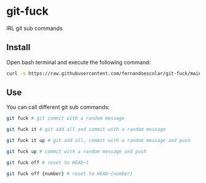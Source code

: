# git-fuck
IRL git sub commands

## Install

Open bash terminal and execute the following command:

```bash
curl -s https://raw.githubusercontent.com/fernandoescolar/git-fuck/main/install-git-fuck.sh | sudo bash
```

## Use

You can call different git sub commands:

```bash
git fuck # git commit with a random message
```

```bash
git fuck it # git add all and commit with a random message
```

```bash
git fuck it up # git add all, commit with a random message and push
```

```bash
git fuck up # commit with a random message and push
```

```bash
git fuck off # reset to HEAD~1
```

```bash
git fuck off {number} # reset to HEAD~{number}
```


